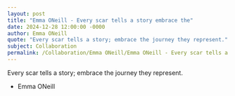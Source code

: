 ```yaml
---
layout: post
title: "Emma ONeill - Every scar tells a story embrace the"
date: 2024-12-28 12:00:00 -0000
author: Emma ONeill
quote: "Every scar tells a story; embrace the journey they represent."
subject: Collaboration
permalink: /Collaboration/Emma ONeill/Emma ONeill - Every scar tells a story embrace the
---
```


Every scar tells a story; embrace the journey they represent.

- Emma ONeill
